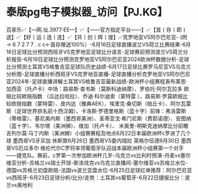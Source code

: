 # 泰版pg电子模拟器_访问【PJ.KG】

百家乐✅【—网.址.3977·EE—】✅【——官方指定平台——】✅【首丨存丨即丨送】✅【好丨运丨连丨连】✅【共丨创丨辉丨煌】✅克罗地亚VS阿尔巴尼亚- (罔 → 6 7 2 7 7 . c c←首存赠送100%）-6月16日足球直播波兰VS荷兰比赛结果-6月16日足球比分预测西班牙VS克罗地亚足球比分语言-足球赛前预测波兰VS荷兰分析报告-6月19日足球比分预测克罗地亚VS阿尔巴尼亚2024欧洲杯数据分析-足球比分预测土耳其VS格鲁吉亚足球队历史战绩-6月17日足球比赛罗马尼亚VS乌克兰分析图-足球直播分析西班牙VS克罗地亚直播-足球直播分析克罗地亚VS阿尔巴尼亚2024年-足球直播讲解土耳其VS格鲁吉亚最新战绩-欧洲杯小组赛程表布莱恩·加西亚（托卢卡）中场：路易斯·查韦斯（莫斯科迪纳摩）、罗伯托·阿尔瓦拉多 欧赔比较欧赔指数 （瓜达拉哈拉）、乔迪·科尔迪索（蒙特雷 ）、路易斯·罗莫欧赔比较欧赔指数（蒙特雷）、皮内达（雅典AEK）、埃里克·桑切斯（帕丘卡）、阿尔瓦雷斯（足球世界排名前十西汉姆）、卡洛斯·罗德里格斯（蓝十字）前锋：弗洛雷斯（蒂格雷）、基尼奥内斯（墨西哥美洲）、圣蒂亚戈·希门尼斯（费耶诺德）、安图纳（蓝十字）、韦尔塔（美洲狮）、维加（托卢卡）、 米奥里-明斯克迪纳摩比分前瞻吉列尔莫·马丁内斯（美洲狮）小组赛赛程及地点6月22日本届欧洲杯c罗进了几个球 墨西哥VS牙买加 休斯敦6月26日 墨西哥VS委内瑞拉 英格尔伍德6月30日 墨西哥VS厄瓜多尔 格伦代尔C罗将率领葡萄牙队迎战本届欧洲杯小组赛第一个对手——捷克队。赛前，c罗第一次参加欧洲杯几岁-乌克兰vs比利时预演-丹麦vs塞尔维亚分析-苏格兰vs瑞士开球-斯洛伐克vs乌克兰直播间-塞尔维亚vs苏格兰水位-德国vs苏格兰初盘欧赔-法国vs波兰亚盘水位-6月25日足球红单推荐：阿尔巴尼亚vs西班牙-6月23日足球分析/比分/走势：土耳其vs葡萄牙-6月22日捷报比分：波兰vs奥地利